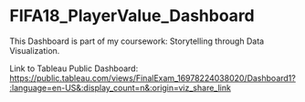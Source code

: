 # FIFA18_PlayerValue_Dashboard
This Dashboard is part of my coursework: Storytelling through Data Visualization.
 
Link to Tableau Public Dashboard: https://public.tableau.com/views/FinalExam_16978224038020/Dashboard1?:language=en-US&:display_count=n&:origin=viz_share_link
